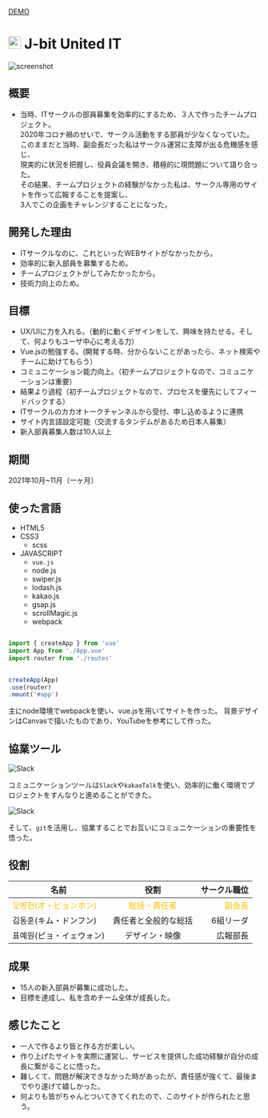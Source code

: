 <a href="https://hi1004.github.io/Jbit-IT-Group2-HomePage/" target="_blank">DEMO</a>

# <img src="https://united-it.vercel.app/caf7accdf11aa3b4df0c09b9b342e120.png" style="width:25px" /> J-bit United IT

![screenshot](./src/assets/readme/screenshot.png)

## 概要
- 当時、ITサークルの部員募集を効率的にするため、３人で作ったチームプロジェクト。<br/>
2020年コロナ禍のせいで、サークル活動をする部員が少なくなっていた。<br/>
  このままだと当時、副会長だった私はサークル運営に支障が出る危機感を感じ、<br/>
  現実的に状況を把握し、役員会議を開き、積極的に現問題について語り合った。<br/>
  その結果、チームプロジェクトの経験がなかった私は、サークル専用のサイトを作って広報することを提案し、<br/>
  3人でこの企画をチャレンジすることになった。
  
## 開発した理由
- ITサークルなのに、これといったWEBサイトがなかったから。
- 効率的に新入部員を募集するため。
- チームプロジェクトがしてみたかったから。
- 技術力向上のため。

## 目標
- UX/UIに力を入れる。（動的に動くデザインをして、興味を持たせる。そして、何よりもユーザ中心に考える力）
- Vue.jsの勉強する。(開発する時、分からないことがあったら、ネット検索やチームに助けてもらう）
- コミュニケーション能力向上。（初チームプロジェクトなので、コミュニケーションは重要）
- 結果より過程（初チームプロジェクトなので、プロセスを優先にしてフィードバックする）
- ITサークルのカカオトークチャンネルから受付、申し込めるように連携
- サイト内言語設定可能（交流するタンデムがあるため日本人募集）
- 新入部員募集人数は10人以上

## 期間
2021年10月~11月（一ヶ月）

## 使った言語
- HTML5
- CSS3
    - scss
- JAVASCRIPT
    - `vue.js`
    - node.js
    - swiper.js
    - lodash.js
    - kakao.js 
    - gsap.js
    - scrollMagic.js
    - webpack

```javascript

import { createApp } from 'vue'
import App from './App.vue'
import router from './routes'


createApp(App)
.use(router)
.mount('#app')

```
主にnode環境でwebpackを使い、vue.jsを用いてサイトを作った。
背景デザインはCanvasで描いたものであり、YouTubeを参考にして作った。

## 協業ツール
![Slack](./src/assets/readme/Slack.png)

コミュニケーションツールは`Slack`や`kakaoTalk`を使い、効率的に働く環境でプロジェクトをすんなりと進めることができた。

![Slack](./src/assets/readme/Sourcetree.png)

そして、`git`を活用し、協業することでお互いにコミュニケーションの重要性を悟った。

## 役割
名前 | 役割 | サークル職位
--|:--:|--:
<span style="color:#fdc000">오병헌(オ・ビョンホン)</span>|<span style="color:#fdc000">総括・責任者</sapn>| <span style="color:#fdc000">副会長</span>
김동훈(キム・ドンフン) | 責任者と全般的な総括 | 6組リーダ
표예원(ピョ・イェウォン) | デザイン・映像 | 広報部長

## 成果
- 15人の新入部員が募集に成功した。
- 目標を達成し、私を含めチーム全体が成長した。

## 感じたこと
- 一人で作るより皆と作る方が楽しい。
- 作り上げたサイトを実際に運営し、サービスを提供した成功経験が自分の成長に繋がることに悟った。
- 難しくて、問題が解決できなかった時があったが、責任感が強くて、最後までやり遂げて嬉しかった。
- 何よりも皆がちゃんとついてきてくれたので、このサイトが作られたと思う。




